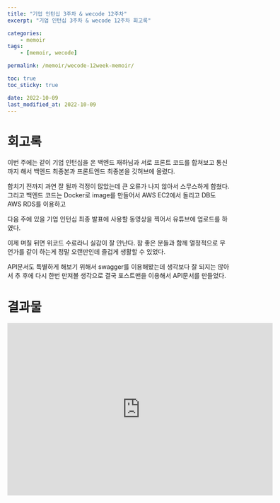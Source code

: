 ```yaml
---
title: "기업 인턴십 3주차 & wecode 12주차"
excerpt: "기업 인턴십 3주차 & wecode 12주차 회고록"

categories:
    - memoir
tags:
    - [memoir, wecode]

permalink: /memoir/wecode-12week-memoir/

toc: true
toc_sticky: true

date: 2022-10-09
last_modified_at: 2022-10-09
---
```


# 회고록

이번 주에는 같이 기업 인턴십을 온 백엔드 재하님과 서로 프론트 코드를 합쳐보고 통신까지 해서 백엔드 최종본과 프론트엔드 최종본을 깃허브에 올렸다.

합치기 전까지 과연 잘 될까 걱정이 많았는데 큰 오류가 나지 않아서 스무스하게 합쳤다. 그리고 백엔드 코드는 Docker로 image를 만들어서 AWS EC2에서 돌리고 DB도 AWS RDS를 이용하고

다음 주에 있을 기업 인턴십 최종 발표에 사용할 동영상을 찍어서 유튜브에 업로드를 하였다.

이제 며칠 뒤면 위코드 수료라니 실감이 잘 안난다. 참 좋은 분들과 함께 열정적으로 무언가를 같이 하는게 정말 오랜만인데 즐겁게 생활할 수 있었다.

API문서도 특별하게 해보기 위해서 swagger를 이용해봤는데 생각보다 잘 되지는 않아서 추 후에 다시 한번 만져볼 생각으로 결국 포스트맨을 이용해서 API문서를 만들었다.

# 결과물

<iframe width="600" height="390" src="https://www.youtube.com/embed/hHqvgwSLE38" title="MINISTER TOKEN 구현영상" frameborder="0" allow="accelerometer; autoplay; clipboard-write; encrypted-media; gyroscope; picture-in-picture" allowfullscreen></iframe>
